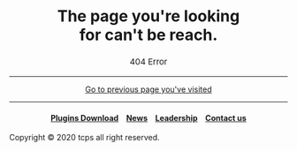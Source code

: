 <style>
h1 {text-align: center;}
h4 {text-align: center;}
h3 {text-align: center;}
p {text-align: center;}
</style>
<style type="text/css">
  #left{
        text-align:left;
  }
  #right{
        text-align:right;
  }
</style>
<h1>The page you're looking<br>for can't be reach.</h1>
<div style="height: 25px;line-height: 25px;font-size: 15px;text-align:center">404 Error</div>
<hr>

<a href="javascript:windows.history.go(-1);">Go to previous page you've visited</a>

<hr>
<h4><a href="/plugins/download">Plugins Download</a>&emsp;<a href="/news">News</a>&emsp;<a href="/leadership">Leadership</a>&emsp;<a href="/contact">Contact us</a></h4>
Copyright © 2020 tcps all right reserved.
